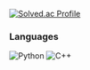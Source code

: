 [![Solved.ac Profile](http://mazassumnida.wtf/api/v2/generate_badge?boj=kmw0915)](https://solved.ac/kmw0915/)
### Languages
![Python](https://img.shields.io/badge/Python-3776AB?style=flat-square&logo=Python&logoColor=white)
![C++](https://img.shields.io/badge/C++-00599C?style=flat-square&logo=cplusplus&logoColor=white)
